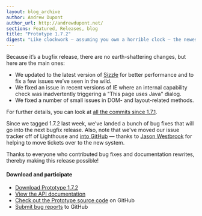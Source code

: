 ```yaml
---
layout: blog_archive
author: Andrew Dupont
author_url: http://andrewdupont.net/
sections: Featured, Releases, blog
title: "Prototype 1.7.2"
digest: "Like clockwork — assuming you own a horrible clock — the newest bugfix release of Prototype is out."
---
```


Because it’s a bugfix release, there are no earth-shattering changes, but here are the main ones:

* We updated to the latest version of [Sizzle](http://sizzlejs.com) for better performance and to fix a few issues we’ve seen in the wild.
* We fixed an issue in recent versions of IE where an internal capability check was inadvertently triggering a "This page uses Java" dialog.
* We fixed a number of small issues in DOM- and layout-related methods.

For further details, you can look at [all the commits since 1.7.1](https://github.com/sstephenson/prototype/compare/1.7.1...1.7.2).

Since we tagged 1.7.2 last week, we’ve landed a bunch of bug fixes that will go into the next bugfix release. Also, note that we've moved our issue tracker off of Lighthouse and [into GitHub](https://github.com/sstephenson/prototype/issues) — thanks to [Jason Westbrook](https://github.com/jwestbrook) for helping to move tickets over to the new system.

Thanks to everyone who contributed bug fixes and documentation rewrites, thereby making this release possible!

#### Download and participate
* [Download Prototype 1.7.2](https://ajax.googleapis.com/ajax/libs/prototype/1.7.2.0/prototype.js)
* [View the API documentation](http://api.prototypejs.org)
* [Check out the Prototype source code](https://github.com/sstephenson/prototype/) on GitHub
* [Submit bug reports](https://github.com/sstephenson/prototype/issues) to GitHub



